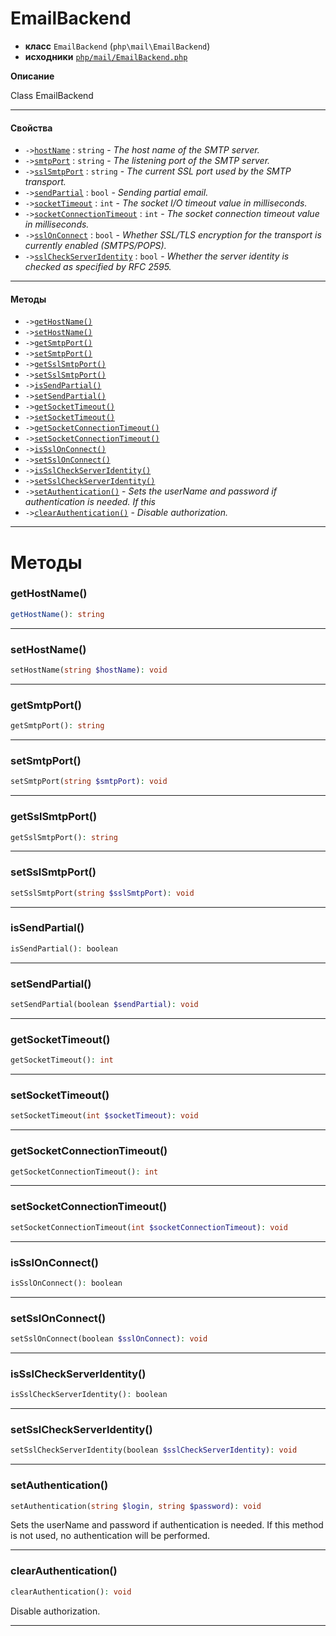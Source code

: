 # EmailBackend

- **класс** `EmailBackend` (`php\mail\EmailBackend`)
- **исходники** [`php/mail/EmailBackend.php`](./src/main/resources/JPHP-INF/sdk/php/mail/EmailBackend.php)

**Описание**

Class EmailBackend

---

#### Свойства

- `->`[`hostName`](#prop-hostname) : `string` - _The host name of the SMTP server._
- `->`[`smtpPort`](#prop-smtpport) : `string` - _The listening port of the SMTP server._
- `->`[`sslSmtpPort`](#prop-sslsmtpport) : `string` - _The current SSL port used by the SMTP transport._
- `->`[`sendPartial`](#prop-sendpartial) : `bool` - _Sending partial email._
- `->`[`socketTimeout`](#prop-sockettimeout) : `int` - _The socket I/O timeout value in milliseconds._
- `->`[`socketConnectionTimeout`](#prop-socketconnectiontimeout) : `int` - _The socket connection timeout value in milliseconds._
- `->`[`sslOnConnect`](#prop-sslonconnect) : `bool` - _Whether SSL/TLS encryption for the transport is currently enabled (SMTPS/POPS)._
- `->`[`sslCheckServerIdentity`](#prop-sslcheckserveridentity) : `bool` - _Whether the server identity is checked as specified by RFC 2595._

---

#### Методы

- `->`[`getHostName()`](#method-gethostname)
- `->`[`setHostName()`](#method-sethostname)
- `->`[`getSmtpPort()`](#method-getsmtpport)
- `->`[`setSmtpPort()`](#method-setsmtpport)
- `->`[`getSslSmtpPort()`](#method-getsslsmtpport)
- `->`[`setSslSmtpPort()`](#method-setsslsmtpport)
- `->`[`isSendPartial()`](#method-issendpartial)
- `->`[`setSendPartial()`](#method-setsendpartial)
- `->`[`getSocketTimeout()`](#method-getsockettimeout)
- `->`[`setSocketTimeout()`](#method-setsockettimeout)
- `->`[`getSocketConnectionTimeout()`](#method-getsocketconnectiontimeout)
- `->`[`setSocketConnectionTimeout()`](#method-setsocketconnectiontimeout)
- `->`[`isSslOnConnect()`](#method-issslonconnect)
- `->`[`setSslOnConnect()`](#method-setsslonconnect)
- `->`[`isSslCheckServerIdentity()`](#method-issslcheckserveridentity)
- `->`[`setSslCheckServerIdentity()`](#method-setsslcheckserveridentity)
- `->`[`setAuthentication()`](#method-setauthentication) - _Sets the userName and password if authentication is needed. If this_
- `->`[`clearAuthentication()`](#method-clearauthentication) - _Disable authorization._

---
# Методы

<a name="method-gethostname"></a>

### getHostName()
```php
getHostName(): string
```

---

<a name="method-sethostname"></a>

### setHostName()
```php
setHostName(string $hostName): void
```

---

<a name="method-getsmtpport"></a>

### getSmtpPort()
```php
getSmtpPort(): string
```

---

<a name="method-setsmtpport"></a>

### setSmtpPort()
```php
setSmtpPort(string $smtpPort): void
```

---

<a name="method-getsslsmtpport"></a>

### getSslSmtpPort()
```php
getSslSmtpPort(): string
```

---

<a name="method-setsslsmtpport"></a>

### setSslSmtpPort()
```php
setSslSmtpPort(string $sslSmtpPort): void
```

---

<a name="method-issendpartial"></a>

### isSendPartial()
```php
isSendPartial(): boolean
```

---

<a name="method-setsendpartial"></a>

### setSendPartial()
```php
setSendPartial(boolean $sendPartial): void
```

---

<a name="method-getsockettimeout"></a>

### getSocketTimeout()
```php
getSocketTimeout(): int
```

---

<a name="method-setsockettimeout"></a>

### setSocketTimeout()
```php
setSocketTimeout(int $socketTimeout): void
```

---

<a name="method-getsocketconnectiontimeout"></a>

### getSocketConnectionTimeout()
```php
getSocketConnectionTimeout(): int
```

---

<a name="method-setsocketconnectiontimeout"></a>

### setSocketConnectionTimeout()
```php
setSocketConnectionTimeout(int $socketConnectionTimeout): void
```

---

<a name="method-issslonconnect"></a>

### isSslOnConnect()
```php
isSslOnConnect(): boolean
```

---

<a name="method-setsslonconnect"></a>

### setSslOnConnect()
```php
setSslOnConnect(boolean $sslOnConnect): void
```

---

<a name="method-issslcheckserveridentity"></a>

### isSslCheckServerIdentity()
```php
isSslCheckServerIdentity(): boolean
```

---

<a name="method-setsslcheckserveridentity"></a>

### setSslCheckServerIdentity()
```php
setSslCheckServerIdentity(boolean $sslCheckServerIdentity): void
```

---

<a name="method-setauthentication"></a>

### setAuthentication()
```php
setAuthentication(string $login, string $password): void
```
Sets the userName and password if authentication is needed. If this
method is not used, no authentication will be performed.

---

<a name="method-clearauthentication"></a>

### clearAuthentication()
```php
clearAuthentication(): void
```
Disable authorization.

---
